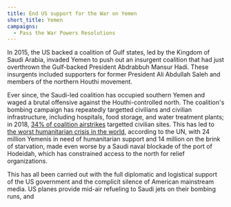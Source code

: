 ```yaml
---
title: End US support for the War on Yemen
short_title: Yemen
campaigns:
  - Pass the War Powers Resolutions
---
```


In 2015, the US backed a coalition of Gulf states, led by the Kingdom of Saudi Arabia, invaded Yemen to push out an insurgent coalition that had just overthrown the Gulf-backed President Abdrabbuh Mansur Hadi. These insurgents included supporters for former President Ali Abdullah Saleh and members of the northern Houthi movement.

Ever since, the Saudi-led coalition has occupied southern Yemen and waged a brutal offensive against the Houthi-controlled north. The coalition's bombing campaign has repeatedly targetted civilians and civilian infrastructure, including hospitals, food storage, and water treatment plants; in 2018, [34% of coalition airstrikes](https://mailchi.mp/5ccc4f828655/january2019-yemen-data-project-update-456659?e=448295c312) targetted civilian sites. This has led to [the worst humanitarian crisis in the world](https://www.nytimes.com/interactive/2017/08/23/world/middleeast/yemen-cholera-humanitarian-crisis.html), according to the UN, with 24 million Yemenis in need of humanitarian support and 14 million on the brink of starvation, made even worse by a Saudi naval blockade of the port of Hodeidah, which has constrained access to the north for relief organizations.

This has all been carried out with the full diplomatic and logistical support of the US government and the complicit silence of American mainstream media. US planes provide mid-air refueling to Saudi jets on their bombing runs, and 
